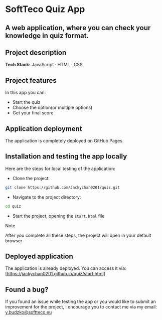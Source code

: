 # SoftTeco Quiz App

## A web application, where you can check your knowledge in quiz format.

## Project description

**Tech Stack:** JavaScript · HTML · CSS

## Project features
In this app you can:
* Start the quiz
* Choose the option(or multiple options)
* Get your final score

## Application deployment
The application is completely deployed on GitHub Pages.

## Installation and testing the app locally
Here are the steps for local testing of the application:
- Clone the project:
```bash
git clone https://github.com/Jackychan0201/quiz.git
```
- Navigate to the project directory:
```bash
cd quiz
```
- Start the project, opening the `start.html` file

>[!NOTE]
>
>After you complete all these steps, the project will open in your default browser

## Deployed application
The application is already deployed. You can access it via:
[https://jackychan0201.github.io/quiz/start.html]

## Found a bug?
If you found an issue while testing the app or you would like to submit an improvement for the project, I encourage you to contact me via my email: y.budzko@softteco.eu
